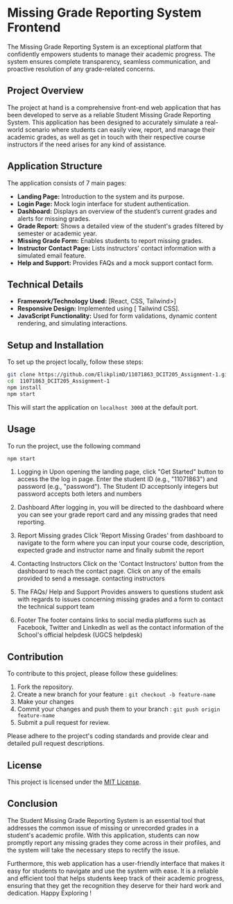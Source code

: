 # Missing  Grade Reporting System Frontend

The Missing Grade Reporting System is an exceptional platform that confidently empowers students to manage their academic progress. The system ensures complete transparency, seamless communication, and proactive resolution of any grade-related concerns.

## Project Overview

The project at hand is a comprehensive front-end web application that has been developed to serve as a reliable Student Missing Grade Reporting System. This application has been designed to accurately simulate a real-world scenario where students can easily view, report, and manage their academic grades, as well as get in touch with their respective course instructors if the need arises for any kind of assistance. 



## Application Structure

The application consists of 7 main pages:

- **Landing Page:** Introduction to the system and its purpose.
- **Login Page:** Mock login interface for student authentication.
- **Dashboard:** Displays an overview of the student’s current grades and alerts for missing grades.
- **Grade Report:** Shows a detailed view of the student's grades filtered by semester or academic year.
- **Missing Grade Form:** Enables students to report missing grades.
- **Instructor Contact Page:** Lists instructors' contact information with a simulated email feature.
- **Help and Support:** Provides FAQs and a mock support contact form.

## Technical Details

- **Framework/Technology Used:** [React, CSS, Tailwind>]
- **Responsive Design:** Implemented using [ Tailwind CSS].
- **JavaScript Functionality:** Used for form validations, dynamic content rendering, and simulating interactions.

## Setup and Installation

To set up the project locally, follow these steps:

```bash
git clone https://github.com/ElikplimD/11071863_DCIT205_Assignment-1.git
cd  11071863_DCIT205_Assignment-1
npm install
npm start
```

This will start the application on `localhost 3000` at the default port.

## Usage
To run the project, use the following command
```bash
npm start
```
1. Logging in
Upon opening the landing page, click "Get Started" button to access the the log in page. 
Enter the student ID (e.g., "11071863") and password (e.g., "password"). The Student ID acceptsonly integers but password accepts both leters and numbers

2. Dashboard
After logging in, you will be directed to the dashboard where you can see your grade report card and any missing grades that need reporting. 

3. Report Missing grades
Click 'Report Missing Grades' from dashboard to navigate to the form where you can input your course code, description, expected grade and instructor name and finally submit the report

4. Contacting Instructors
Click on the 'Contact Instructors' button from the dashboard to reach the contact page. Click on any of the emails provided to send a message. 
contacting instructors

5. The FAQs/ Help and Support 
Provides answers to questions student ask with regards to issues concerning missing grades and a form to contact the technical support team


6. Footer
The footer contains links to social media platforms such as Facebook, Twitter and LinkedIn as well as the contact information of the School's official helpdesk (UGCS helpdesk)




## Contribution

To contribute to this project, please follow these guidelines:

1. Fork the repository.
2. Create a new branch for your feature : `git checkout -b feature-name`
3. Make your changes
4. Commit your changes and push them to your branch : `git push origin feature-name`
5. Submit a pull request for review.

Please adhere to the project's coding standards and provide clear and detailed pull request descriptions.

## License
This project is licensed under the [MIT License](LICENSE). 

## Conclusion

The Student Missing Grade Reporting System is an essential tool that addresses the common issue of missing or unrecorded grades in a student's academic profile. With this application, students can now promptly report any missing grades they come across in their profiles, and the system will take the necessary steps to rectify the issue. 

Furthermore, this web application has a user-friendly interface that makes it easy for students to navigate and use the system with ease. It is a reliable and efficient tool that helps students keep track of their academic progress, ensuring that they get the recognition they deserve for their hard work and dedication. Happy Exploring !
